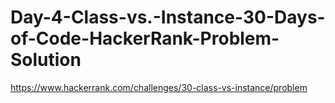# Day-4-Class-vs.-Instance-30-Days-of-Code-HackerRank-Problem-Solution
https://www.hackerrank.com/challenges/30-class-vs-instance/problem

